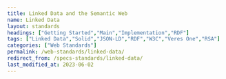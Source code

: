 ```yaml
---
title: Linked Data and the Semantic Web
name: Linked Data
layout: standards
headings: ["Getting Started","Main","Implementation","RDF"]
tags: ["Linked Data","Solid","JSON-LD","RDF","W3C","Veres One","RSA"]
categories: ["Web Standards"]
permalink: /web-standards/linked-data/
redirect_from: /specs-standards/linked-data/
last_modified_at: 2023-06-02
---
```



